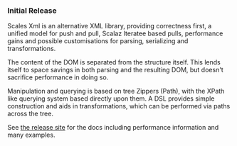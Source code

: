 ### Initial Release

Scales Xml is an alternative XML library, providing correctness first, a unified model for push and pull, Scalaz Iteratee based pulls, performance gains and possible customisations for parsing, serializing and transformations. 

The content of the DOM is separated from the structure itself.  This lends itself to space savings in both parsing and the resulting DOM, but doesn't sacrifice performance in doing so. 

Manipulation and querying is based on tree Zippers (Path), with the XPath like querying system based directly upon them.  A DSL provides simple construction and aids in transformations, which can be performed via paths across the tree. 

See [the release site][rd] for the docs including performance information and many examples.

[rd]: http://scala-scales.googlecode.com/svn/sites/scales/scales-xml_2.9.0-1/0.1/index.html
